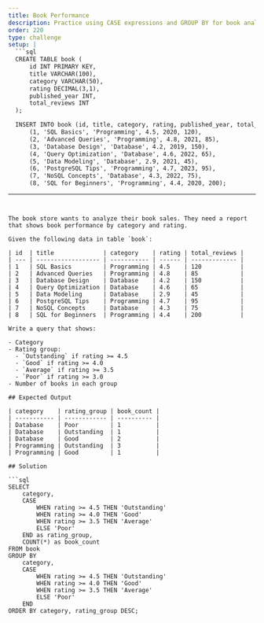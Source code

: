 ```yaml
---
title: Book Performance
description: Practice using CASE expressions and GROUP BY for book analysis
order: 220
type: challenge
setup: |
  ```sql
  CREATE TABLE book (
      id INT PRIMARY KEY,
      title VARCHAR(100),
      category VARCHAR(50),
      rating DECIMAL(3,1),
      published_year INT,
      total_reviews INT
  );

  INSERT INTO book (id, title, category, rating, published_year, total_reviews) VALUES
      (1, 'SQL Basics', 'Programming', 4.5, 2020, 120),
      (2, 'Advanced Queries', 'Programming', 4.8, 2021, 85),
      (3, 'Database Design', 'Database', 4.2, 2019, 150),
      (4, 'Query Optimization', 'Database', 4.6, 2022, 65),
      (5, 'Data Modeling', 'Database', 2.9, 2021, 45),
      (6, 'PostgreSQL Tips', 'Programming', 4.7, 2023, 95),
      (7, 'NoSQL Concepts', 'Database', 4.3, 2022, 75),
      (8, 'SQL for Beginners', 'Programming', 4.4, 2020, 200);
  ```
---
```


The book store wants to analyze their book sales. They need a report that shows book performance by category and rating.

Given the following data in table `book`:

| id  | title              | category    | rating | total_reviews |
| --- | ------------------ | ----------- | ------ | ------------- |
| 1   | SQL Basics         | Programming | 4.5    | 120           |
| 2   | Advanced Queries   | Programming | 4.8    | 85            |
| 3   | Database Design    | Database    | 4.2    | 150           |
| 4   | Query Optimization | Database    | 4.6    | 65            |
| 5   | Data Modeling      | Database    | 2.9    | 45            |
| 6   | PostgreSQL Tips    | Programming | 4.7    | 95            |
| 7   | NoSQL Concepts     | Database    | 4.3    | 75            |
| 8   | SQL for Beginners  | Programming | 4.4    | 200           |

Write a query that shows:

- Category
- Rating group:
  - `Outstanding` if rating >= 4.5
  - `Good` if rating >= 4.0
  - `Average` if rating >= 3.5
  - `Poor` if rating >= 3.0
- Number of books in each group

## Expected Output

| category    | rating_group | book_count |
| ----------- | ------------ | ---------- |
| Database    | Poor         | 1          |
| Database    | Outstanding  | 1          |
| Database    | Good         | 2          |
| Programming | Outstanding  | 3          |
| Programming | Good         | 1          |

## Solution

```sql
SELECT
    category,
    CASE
        WHEN rating >= 4.5 THEN 'Outstanding'
        WHEN rating >= 4.0 THEN 'Good'
        WHEN rating >= 3.5 THEN 'Average'
        ELSE 'Poor'
    END as rating_group,
    COUNT(*) as book_count
FROM book
GROUP BY
    category,
    CASE
        WHEN rating >= 4.5 THEN 'Outstanding'
        WHEN rating >= 4.0 THEN 'Good'
        WHEN rating >= 3.5 THEN 'Average'
        ELSE 'Poor'
    END
ORDER BY category, rating_group DESC;
```
